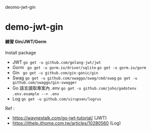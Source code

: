 deomo-jwt-gin
# demo-jwt-gin

#### 練習 Gin/JWT/Gorm

Install package
+ JWT ``` go get -u github.com/golang-jwt/jwt ``` 
+ Gorm ```  go get -u gorm.io/driver/sqlite ``` ``` go get -u gorm.io/gorm ```
+ Gin  ``` go get -u github.com/gin-gonic/gin```
+ Swag ```go get -u github.com/swaggo/swag/cmd/swag```  ```go get -u github.com/swaggo/gin-swagger``` 
+ Go 語言讀取專案內 .env ```go get -u github.com/joho/godotenv```  ```.env.example --> .env```
+ Log ```go get -u github.com/sirupsen/logrus```


Ref : 
+ https://waynestalk.com/go-jwt-tutorial/ (JWT)
+ https://ithelp.ithome.com.tw/articles/10280560 (Log)

